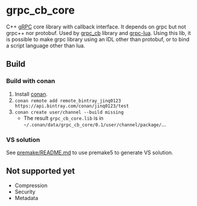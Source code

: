 # grpc_cb_core

C++ [gRPC](http://www.grpc.io/) core library with callback interface.
It depends on grpc but not grpc++ nor protobuf.
Used by [grpc_cb](https://github.com/jinq0123/grpc_cb) library
 and [grpc-lua](https://github.com/jinq0123/grpc-lua).
Using this lib,
 it is possible to make grpc library using an IDL other than protobuf,
 or to bind a script language other than lua. 

## Build

### Build with conan
1. Install [conan](http://docs.conan.io/en/latest/installation.html).
1. `conan remote add remote_bintray_jinq0123 https://api.bintray.com/conan/jinq0123/test`
1. `conan create user/channel --build missing`
    * The result `grpc_cb_core.lib` is in `~/.conan/data/grpc_cb_core/0.1/user/channel/package/`...

### VS solution
See [premake/README.md](premake/README.md) to use premake5 to generate VS solution.

## Not supported yet
* Compression
* Security
* Metadata
